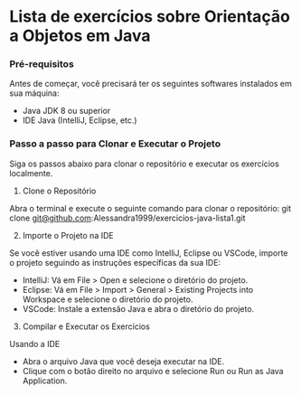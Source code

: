 <h1>Lista de exercícios sobre Orientação a Objetos em Java</h1>

### Pré-requisitos
Antes de começar, você precisará ter os seguintes softwares instalados em sua máquina:

- Java JDK 8 ou superior
- IDE Java (IntelliJ, Eclipse, etc.)

### Passo a passo para Clonar e Executar o Projeto
Siga os passos abaixo para clonar o repositório e executar os exercícios localmente.

1. Clone o Repositório
   
Abra o terminal e execute o seguinte comando para clonar o repositório: git clone git@github.com:Alessandra1999/exercicios-java-lista1.git

2. Importe o Projeto na IDE
   
Se você estiver usando uma IDE como IntelliJ, Eclipse ou VSCode, importe o projeto seguindo as instruções específicas da sua IDE:

- IntelliJ: Vá em File > Open e selecione o diretório do projeto.
- Eclipse: Vá em File > Import > General > Existing Projects into Workspace e selecione o diretório do projeto.
- VSCode: Instale a extensão Java e abra o diretório do projeto.

3. Compilar e Executar os Exercícios

Usando a IDE
- Abra o arquivo Java que você deseja executar na IDE.
- Clique com o botão direito no arquivo e selecione Run ou Run as Java Application.
